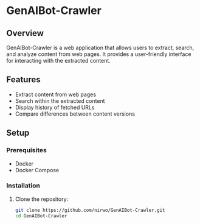# GenAIBot-Crawler

## Overview
GenAIBot-Crawler is a web application that allows users to extract, search, and analyze content from web pages. It provides a user-friendly interface for interacting with the extracted content.

## Features
- Extract content from web pages
- Search within the extracted content
- Display history of fetched URLs
- Compare differences between content versions

## Setup

### Prerequisites
- Docker
- Docker Compose

### Installation
1. Clone the repository:
   ```sh
   git clone https://github.com/nirwo/GenAIBot-Crawler.git
   cd GenAIBot-Crawler
